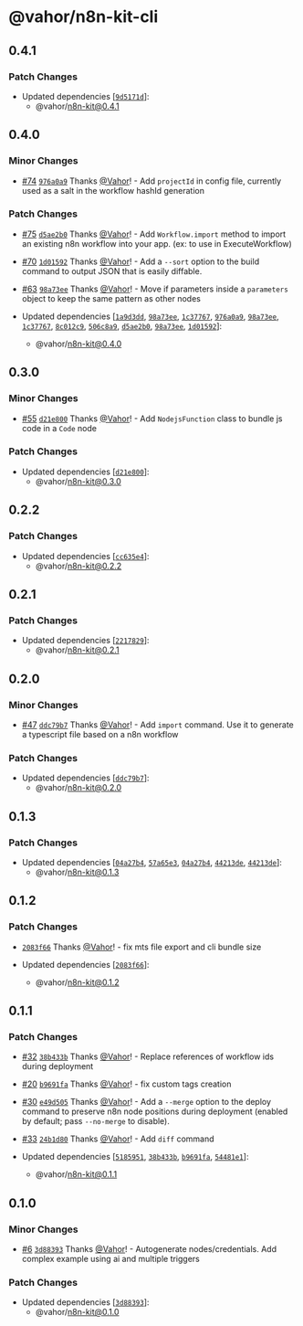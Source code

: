 # @vahor/n8n-kit-cli

## 0.4.1

### Patch Changes

- Updated dependencies [[`9d5171d`](https://github.com/Vahor/n8n-kit/commit/9d5171d3f871b396c4040915681b211010fcb04a)]:
  - @vahor/n8n-kit@0.4.1

## 0.4.0

### Minor Changes

- [#74](https://github.com/Vahor/n8n-kit/pull/74) [`976a0a9`](https://github.com/Vahor/n8n-kit/commit/976a0a9de63ae0f16097041eab1bbc7de8a77918) Thanks [@Vahor](https://github.com/Vahor)! - Add `projectId` in config file, currently used as a salt in the workflow hashId generation

### Patch Changes

- [#75](https://github.com/Vahor/n8n-kit/pull/75) [`d5ae2b0`](https://github.com/Vahor/n8n-kit/commit/d5ae2b050abc89951a4144c4884790983b380ab2) Thanks [@Vahor](https://github.com/Vahor)! - Add `Workflow.import` method to import an existing n8n workflow into your app. (ex: to use in ExecuteWorkflow)

- [#70](https://github.com/Vahor/n8n-kit/pull/70) [`1d01592`](https://github.com/Vahor/n8n-kit/commit/1d0159268c127d762de6bc2396b2bb8dbc89f4c5) Thanks [@Vahor](https://github.com/Vahor)! - Add a `--sort` option to the build command to output JSON that is easily diffable.

- [#63](https://github.com/Vahor/n8n-kit/pull/63) [`98a73ee`](https://github.com/Vahor/n8n-kit/commit/98a73ee26e295504c723b8d20c068e9dd55c0890) Thanks [@Vahor](https://github.com/Vahor)! - Move if parameters inside a `parameters` object to keep the same pattern as other nodes

- Updated dependencies [[`1a9d3dd`](https://github.com/Vahor/n8n-kit/commit/1a9d3dddff47fca9e34aab9107c0dee7176aea29), [`98a73ee`](https://github.com/Vahor/n8n-kit/commit/98a73ee26e295504c723b8d20c068e9dd55c0890), [`1c37767`](https://github.com/Vahor/n8n-kit/commit/1c377671c54eac93676e5ef1154db636c8d54b3e), [`976a0a9`](https://github.com/Vahor/n8n-kit/commit/976a0a9de63ae0f16097041eab1bbc7de8a77918), [`98a73ee`](https://github.com/Vahor/n8n-kit/commit/98a73ee26e295504c723b8d20c068e9dd55c0890), [`1c37767`](https://github.com/Vahor/n8n-kit/commit/1c377671c54eac93676e5ef1154db636c8d54b3e), [`8c012c9`](https://github.com/Vahor/n8n-kit/commit/8c012c91ba8449dee3cdaa3e82fffab19499b939), [`506c8a9`](https://github.com/Vahor/n8n-kit/commit/506c8a9ef95a7d0ee283b42242dbe02a97f2d48b), [`d5ae2b0`](https://github.com/Vahor/n8n-kit/commit/d5ae2b050abc89951a4144c4884790983b380ab2), [`98a73ee`](https://github.com/Vahor/n8n-kit/commit/98a73ee26e295504c723b8d20c068e9dd55c0890), [`1d01592`](https://github.com/Vahor/n8n-kit/commit/1d0159268c127d762de6bc2396b2bb8dbc89f4c5)]:
  - @vahor/n8n-kit@0.4.0

## 0.3.0

### Minor Changes

- [#55](https://github.com/Vahor/n8n-kit/pull/55) [`d21e800`](https://github.com/Vahor/n8n-kit/commit/d21e800eb8c504bdc9c04f54b20c487d42f09c0c) Thanks [@Vahor](https://github.com/Vahor)! - Add `NodejsFunction` class to bundle js code in a `Code` node

### Patch Changes

- Updated dependencies [[`d21e800`](https://github.com/Vahor/n8n-kit/commit/d21e800eb8c504bdc9c04f54b20c487d42f09c0c)]:
  - @vahor/n8n-kit@0.3.0

## 0.2.2

### Patch Changes

- Updated dependencies [[`cc635e4`](https://github.com/Vahor/n8n-kit/commit/cc635e4f2c066fabee253c15c19c82e86b256a2f)]:
  - @vahor/n8n-kit@0.2.2

## 0.2.1

### Patch Changes

- Updated dependencies [[`2217829`](https://github.com/Vahor/n8n-kit/commit/221782925a063377d8cdf89ebe6c121a65556ae8)]:
  - @vahor/n8n-kit@0.2.1

## 0.2.0

### Minor Changes

- [#47](https://github.com/Vahor/n8n-kit/pull/47) [`ddc79b7`](https://github.com/Vahor/n8n-kit/commit/ddc79b752dab214c39d0dfc019db5f76dbb7c62a) Thanks [@Vahor](https://github.com/Vahor)! - Add `import` command. Use it to generate a typescript file based on a n8n workflow

### Patch Changes

- Updated dependencies [[`ddc79b7`](https://github.com/Vahor/n8n-kit/commit/ddc79b752dab214c39d0dfc019db5f76dbb7c62a)]:
  - @vahor/n8n-kit@0.2.0

## 0.1.3

### Patch Changes

- Updated dependencies [[`04a27b4`](https://github.com/Vahor/n8n-kit/commit/04a27b4f34071428c2dc4a677eb55d1edcda7c23), [`57a65e3`](https://github.com/Vahor/n8n-kit/commit/57a65e3ce8c00c14f2a7ce2abb0648f88040bb0b), [`04a27b4`](https://github.com/Vahor/n8n-kit/commit/04a27b4f34071428c2dc4a677eb55d1edcda7c23), [`44213de`](https://github.com/Vahor/n8n-kit/commit/44213de27009f1187828f941959109d33176e8cb), [`44213de`](https://github.com/Vahor/n8n-kit/commit/44213de27009f1187828f941959109d33176e8cb)]:
  - @vahor/n8n-kit@0.1.3

## 0.1.2

### Patch Changes

- [`2083f66`](https://github.com/Vahor/n8n-kit/commit/2083f6677a71481d7f974a9e7befc521600d87b3) Thanks [@Vahor](https://github.com/Vahor)! - fix mts file export and cli bundle size

- Updated dependencies [[`2083f66`](https://github.com/Vahor/n8n-kit/commit/2083f6677a71481d7f974a9e7befc521600d87b3)]:
  - @vahor/n8n-kit@0.1.2

## 0.1.1

### Patch Changes

- [#32](https://github.com/Vahor/n8n-kit/pull/32) [`38b433b`](https://github.com/Vahor/n8n-kit/commit/38b433b1a46b57ff9050c6d76aa84e691655f942) Thanks [@Vahor](https://github.com/Vahor)! - Replace references of workflow ids during deployment

- [#20](https://github.com/Vahor/n8n-kit/pull/20) [`b9691fa`](https://github.com/Vahor/n8n-kit/commit/b9691face3605073254b00d4b2b8eb9231bfa6a2) Thanks [@Vahor](https://github.com/Vahor)! - fix custom tags creation

- [#30](https://github.com/Vahor/n8n-kit/pull/30) [`e49d505`](https://github.com/Vahor/n8n-kit/commit/e49d50503262e941ff32b8487d2c1d02c5c11c9d) Thanks [@Vahor](https://github.com/Vahor)! - Add a `--merge` option to the deploy command to preserve n8n node positions during deployment (enabled by default; pass `--no-merge` to disable).

- [#33](https://github.com/Vahor/n8n-kit/pull/33) [`24b1d80`](https://github.com/Vahor/n8n-kit/commit/24b1d80a79b7af664ccd3763c210205e4e47e22f) Thanks [@Vahor](https://github.com/Vahor)! - Add `diff` command

- Updated dependencies [[`5185951`](https://github.com/Vahor/n8n-kit/commit/5185951586e81dd56ea3de6ea645588fd0319795), [`38b433b`](https://github.com/Vahor/n8n-kit/commit/38b433b1a46b57ff9050c6d76aa84e691655f942), [`b9691fa`](https://github.com/Vahor/n8n-kit/commit/b9691face3605073254b00d4b2b8eb9231bfa6a2), [`54481e1`](https://github.com/Vahor/n8n-kit/commit/54481e14594f65d3eb6f1b7d7edc5f7fe48a283d)]:
  - @vahor/n8n-kit@0.1.1

## 0.1.0

### Minor Changes

- [#6](https://github.com/Vahor/n8n-kit/pull/6) [`3d88393`](https://github.com/Vahor/n8n-kit/commit/3d88393cbf164e6fdeadab5e2facb58458042e82) Thanks [@Vahor](https://github.com/Vahor)! - Autogenerate nodes/credentials. Add complex example using ai and multiple triggers

### Patch Changes

- Updated dependencies [[`3d88393`](https://github.com/Vahor/n8n-kit/commit/3d88393cbf164e6fdeadab5e2facb58458042e82)]:
  - @vahor/n8n-kit@0.1.0
